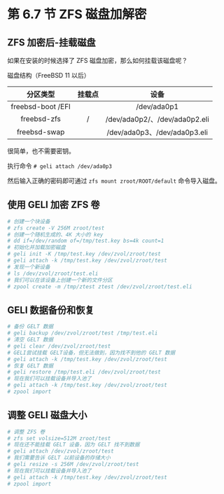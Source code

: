 # 第 6.7 节 ZFS 磁盘加解密

## ZFS 加密后-挂载磁盘

如果在安装的时候选择了 ZFS 磁盘加密，那么如何挂载该磁盘呢？

磁盘结构（FreeBSD 11 以后）

|     分区类型      | 挂载点 |             设备              |
| :---------------: | :----: | :---------------------------: |
| freebsd-boot /EFI |        |          /dev/ada0p1          |
|    freebsd-zfs    |   /    | /dev/ada0p2/、/dev/ada0p2.eli |
|   freebsd-swap    |        | /dev/ada0p3、/dev/ada0p3.eli  |

很简单，也不需要密钥。

执行命令 `# geli attach /dev/ada0p3`

然后输入正确的密码即可通过 `zfs mount zroot/ROOT/default` 命令导入磁盘。

## 使用 GELI 加密 ZFS 卷

```sh
# 创建一个块设备
# zfs create -V 256M zroot/test
# 创建一个随机生成的、4K 大小的 key
# dd if=/dev/random of=/tmp/test.key bs=4k count=1
# 初始化并加载加密磁盘
# geli init -K /tmp/test.key /dev/zvol/zroot/test
# geli attach -k /tmp/test.key /dev/zvol/zroot/test
# 发现一个新设备
# ls /dev/zvol/zroot/test.eli
# 我们可以在该设备上创建一个新的文件分区
# zpool create -m /tmp/ztest ztest /dev/zvol/zroot/test.eli
```

## GELI 数据备份和恢复

```sh
# 备份 GELT 数据
# geli backup /dev/zvol/zroot/test /tmp/test.eli
# 清空 GELT 数据
# geli clear /dev/zvol/zroot/test
# GELI尝试挂载 GELT设备，但无法做到，因为找不到他的 GELT 数据
# geli attach -k /tmp/test.key /dev/zvol/zroot/test
# 恢复 GELT 数据
# geli restore /tmp/test.eli /dev/zvol/zroot/test
# 现在我们可以挂载设备并导入池了
# geli attach -k /tmp/test.key /dev/zvol/zroot/test
# zpool import
```

## 调整 GELI 磁盘大小

```sh
# 调整 ZFS 卷
# zfs set volsize=512M zroot/test
# 现在还不能挂载 GELT 设备，因为 GELT 找不到数据
# geli attach /dev/zvol/zroot/test
# 我们需要告诉 GELT 以前设备的存储大小
# geli resize -s 256M /dev/zvol/zroot/test
# 现在我们可以挂载设备并导入池了
# geli attach -k /tmp/test.key /dev/zvol/zroot/test
# zpool import
```
